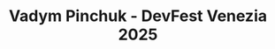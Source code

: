 ---
title: "Vadym Pinchuk - DevFest Venezia 2025"
name: "Vadym Pinchuk"
photo: "/images/speakers/vadym-pinchuk.webp"
bio: "Vadym is a seasoned mobile app developer with over 8 years of experience in Android and more than 4 years in cross-platform development using Flutter. He has worked with industry leaders such as Samsung, Volvo, Instagram, and Sky, as well as numerous startups, delivering high-quality mobile solutions across diverse sectors.

In 2025, Vadym was recognized as a Google Developer Expert (GDE) in Flutter & Dart, acknowledging his deep expertise and active contributions to the community.

As a speaker, Vadym has shared his insights at local meetups, DevFests, and major international conferences including Droidcon, Fluttercon, FlutterHeroes, and Appdevcon. He also actively supports community events as an MC and stage manager, bringing energy to the stage and ensuring smooth experiences at conferences.

Passionate about developer education, Vadym is dedicated to mentoring others and supporting growth across the tech community."
jobTitle: "Software Development Engineer"
twitter: ""
linkedin: "https://www.linkedin.com/in/vpinchuk/"
website: "https://vpinch.uk"
featured: false
lang: en
presentation:
    title: "Accessibility is the new Law: A Guide to Accessible Multi-platform Development with Flutter"
    abstract: "The European Accessibility Act (EAA) has established new, mandatory standards for digital products in the EU market. Compliance with these requirements is no longer just a competitive advantage—it's a baseline condition for doing business and developing high-quality software.
This talk offers a comprehensive approach to implementing accessibility in multi-platform projects. Using a real-world Flutter application as a case study, we will cover the entire development lifecycle: from establishing accessibility principles in the design phase to solving complex technical challenges on mobile, web, and TV platforms. Special attention will be given to building effective collaboration between designers and developers, which is the key to success.
Attendees will leave with practical knowledge and actionable patterns to integrate accessibility into their own development workflows."
---